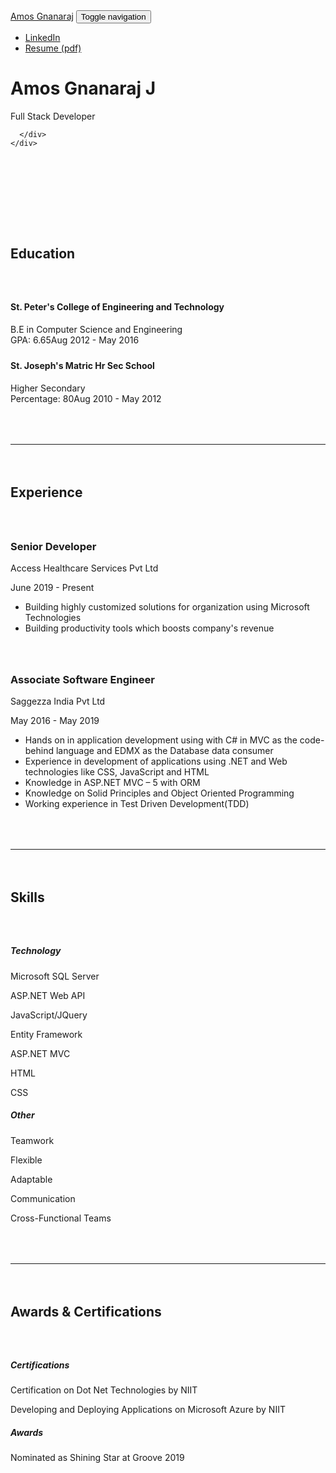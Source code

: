 <!DOCTYPE html>
<html lang="en">

<head>
  <meta http-equiv="Content-Type" content="text/html; charset=UTF-8">
  <meta name="apple-mobile-web-app-title" content="CodePen">
  <link rel="shortcut icon" type="image/x-icon" href="./favicon.ico">
  <title>My Portfolio - Amos Gnanaraj</title>
  <meta name="viewport" content="width=device-width, initial-scale=1">
  <link rel="stylesheet" href="./src/css/style.css">
  <link rel="stylesheet" href="./src/css/material-kit.css">
  <!-- <link rel="stylesheet" href="https://cdnjs.cloudflare.com/ajax/libs/materialize/1.0.0/css/materialize.min.css"> -->
  <style>
    html {
      scroll-behavior: smooth;
    }

    .brand h1 {
      font-weight: 700;
    }

    h2 {
      margin-bottom: 4rem;
    }

    .main.main-raised {
      margin-top: 4rem;
      margin-bottom: 4rem;
      padding-top: 4rem;
      padding-bottom: 4rem;
    }

    .experience-section {
      margin: 4rem auto;
    }

    .experience-section h3 {
      font-weight: bold;
    }

    .page-header {
      background-image: url("./assets/bg.jpg");
      transform: translate3d(0px, 0px, 0px);
    }

    .card {
      margin-top: 1.5rem;
      margin-bottom: 1.5rem;
    }

    .padded-hr {
      margin-top: 4rem;
      margin-bottom: 4rem;
    }

    .hr-sect {
      display: flex;
      flex-basis: 100%;
      align-items: center;
      color: rgba(0, 0, 0, 0.35);
      margin: 4rem auto;
    }

    .hr-sect::before,
    .hr-sect::after {
      content: "";
      flex-grow: 1;
      background: rgba(0, 0, 0, 0.35);
      height: 1px;
      font-size: 0px;
      line-height: 0px;
      margin: 0px 8px;
    }

    #scrollBtn {
      position: fixed;
      bottom: 0;
      right: 0;
      margin: 3rem;
      border-radius: 2.5rem;
    }

    @media (max-width: 830px) {
      #scrollBtn {
        margin: 1.5rem;
      }
    }
  </style>
  <script>
    window.console = window.console || function (t) { };
  </script>
  <script>
    if (document.location.search.match(/type=embed/gi)) {
      window.parent.postMessage("resize", "*");
    }
  </script>
  <link rel="stylesheet" href="./src/css/carousel.css">
</head>

<body translate="no" class="sidebar-collapse">

  <nav class="navbar navbar-expand-lg bg-white fixed-top">
    <div class="container">
      <a class="navbar-brand" href="amosgnanaraj.github.io">Amos Gnanaraj</a>
      <button class="navbar-toggler" type="button" data-toggle="collapse" data-target="#navbarNav"
        aria-controls="navbarNav" aria-expanded="false" aria-label="Toggle navigation">
        <span class="sr-only">Toggle navigation</span>
        <span class="navbar-toggler-icon"></span>
        <span class="navbar-toggler-icon"></span>
        <span class="navbar-toggler-icon"></span>
      </button>
      <div class="collapse navbar-collapse" id="navbarNav">
        <ul class="navbar-nav ml-auto mr-0">
          <li class="nav-item">
            <a class="nav-link" href="https://www.linkedin.com/in/amosgnanaraj/" target="_blank"
              rel="noopener,nofollow">LinkedIn</a>
          </li>
          <li class="nav-item">
            <a class="nav-link" href="./assets/Resume - Amos Gnanaraj.pdf" target="_blank"
              rel="noopener,nofollow">Resume (pdf)</a>
          </li>
        </ul>
      </div>
    </div>
  </nav>
  <div class="page-header header-filter clear-filter purple-filter">
    <div class="container">
      <div class="row">
        <!-- <div class="col-md-4">
          <div class="LI-profile-badge"  data-version="v1" data-size="medium" data-locale="en_US" data-type="vertical" data-theme="dark" data-vanity="amosgnanaraj"><a class="LI-simple-link" href='https://in.linkedin.com/in/amosgnanaraj?trk=profile-badge'>Amos Gnanaraj</a></div>
        </div> -->
        <div class="col-md-8 ml-auto mr-auto">
          <div class="brand text-center">
            <h1>Amos Gnanaraj J</h1>
            <p class="lead">Full Stack Developer</p>
          </div>
        </div>
        
      </div>
    </div>
  </div>
  <div class="main main-raised">
    <h2 class="text-center">Education</h2>
    <div class="container">
      <div class="row">
        <div class="col-md-6">
          <div class="card">
            <div class="card-header card-header-text card-header-danger">
              <div class="card-text">
                <h4 class="card-title">St. Peter's College of Engineering and Technology</h4>
              </div>
            </div>
            <div class="card-body">
              B.E in Computer Science and Engineering
              <div class="d-flex justify-content-between"><span>GPA: 6.65</span><span class="text-primary">Aug 2012 -
                  May 2016</span></div>
            </div>
          </div>
        </div>
        <div class="col-md-6">
          <div class="card">
            <div class="card-header card-header-text card-header-info">
              <div class="card-text">
                <h4 class="card-title">St. Joseph's Matric Hr Sec School</h4>
              </div>
            </div>
            <div class="card-body">
              Higher Secondary
              <div class="d-flex justify-content-between"><span>Percentage: 80</span><span class="text-primary">Aug 2010
                  -
                  May 2012</span></div>
            </div>
          </div>
        </div>
      </div>
    </div>
    <div class="container">
      <hr class="padded-hr">
      <h2 class="text-center">Experience</h2>
      <div class="experience-section">
        <h3>Senior Developer</h3>
        <div class="d-flex justify-content-between">
          <p>Access Healthcare Services Pvt Ltd</p>
          <p class="text-primary">June 2019 - Present</p>
        </div>
        <p>
        <ul>
          <li>
            Building highly customized solutions for organization using Microsoft Technologies
          </li>
          <li>
            Building productivity tools which boosts company's revenue
          </li>
        </ul>
        </p>
      </div>
      <div class="experience-section">
        <h3>Associate Software Engineer</h3>
        <div class="d-flex justify-content-between">
          <p>Saggezza India Pvt Ltd</p>
          <p class="text-primary">May 2016 - May 2019</p>
        </div>
        <p>
        <ul>
          <li>
            Hands on in application development using with C# in MVC as the
            code-behind language and EDMX as the Database data consumer
          </li>
          <li>
            Experience in development of applications using .NET and Web technologies
            like CSS, JavaScript and HTML
          </li>
          <li>
            Knowledge in ASP.NET MVC – 5 with ORM
          </li>
          <li>
            Knowledge on Solid Principles and Object Oriented Programming
          </li>
          <li>
            Working experience in Test Driven Development(TDD)
          </li>
        </ul>
        </p>
      </div>
    </div>
    <div class="container">
      <hr class="padded-hr">
      <h2 class="text-center">Skills</h2>
      <div class="row">
        <div class="col-md text-center">
          <h5 class="font-weight-bold">Technology</h5>
          <p>Microsoft SQL Server</p>
          <p>ASP.NET Web API</p>
          <p>JavaScript/JQuery</p>
          <p>Entity Framework</p>
          <p>ASP.NET MVC</p>
          <p>HTML</p>
          <p>CSS</p>
        </div>
        <div class="col-md text-center">
          <h5 class="font-weight-bold">Other</h5>
          <p>Teamwork</p>
          <p>Flexible</p>
          <p>Adaptable</p>
          <p>Communication</p>
          <p>Cross-Functional Teams</p>
        </div>
      </div>
    </div>
    <div class="container">
      <hr class="padded-hr">
      <h2 class="text-center">Awards &amp; Certifications</h2>
      <div class="row">
        <div class="col-md text-center">
          <h5 class="font-weight-bold">Certifications</h5>
          <p>Certification on Dot Net Technologies by NIIT</p>
          <p>Developing and Deploying Applications on Microsoft Azure by NIIT</p>
        </div>
        <div class="col-md text-center">
          <h5 class="font-weight-bold">Awards</h5>
          <p>Nominated as Shining Star at Groove 2019</p>
        </div>
      </div>
    </div>
    <!-- <div class="container carousel">
      <div class="carousel">
        <button class="carousel__btn carousel__btn--l isHidden">
          &laquo;
        </button>
    
        <div class="carousel__track-container">
          <ul class="carousel__track">
            <li class="carousel__slide current-slide"><img class="carousel__img" src="./assets/images/udemy_csharp.jpg"
                alt=""></li>
            <li class="carousel__slide"><img class="carousel__img" src="assets/images/udemy_js_basics.jpg" alt=""></li>
            <li class="carousel__slide"><img class="carousel__img" src="assets/images/udemy_mern_stack.jpg" alt=""></li>
            <li class="carousel__slide"><img class="carousel__img" src="assets/images/pluralsight_advancedcsharp.JPG"
                alt=""></li>
          </ul>
        </div>
    
        <button class="carousel__btn carousel__btn--r">
          &raquo;
        </button>
    
        <div class="carousel__nav">
          <button class="carousel__indicator carousel__active"></button>
          <button class="carousel__indicator"></button>
          <button class="carousel__indicator"></button>
          <button class="carousel__indicator"></button>
        </div>
      </div>
    </div> -->
    <div class="container">
      <hr class="padded-hr">
      <h2 class="text-center">Contact Me Directly</h2>
      <form id="contact-form">
        <div class="form-row">
          <div class="form-group col-md-6">
            <label for="input_name">Name</label>
            <input type="text" class="form-control" name="entry.1305230502" id="input_name" placeholder="Your Name"
              required="">
          </div>
          <div class="form-group col-md-6">
            <label for="input_email">Email</label>
            <input type="email" class="form-control" name="entry.522294879" id="input_email"
              placeholder="you@example.com" required="">
          </div>
        </div>
        <div class="form-group">
          <label for="input_subject">Subject</label>
          <input type="text" class="form-control" name="entry.395694419" id="input_subject"
            placeholder="Your Unique Subject" required="">
        </div>
        <div class="form-group">
          <label for="input_message">Message</label>
          <textarea type="text" class="form-control" name="entry.1592431" id="input_message"
            placeholder="Hello, I&#39;m sending this email because..." required=""></textarea>
        </div>
        <input type="submit" name="submit" value="Submit" onclick="return SubmitDetails()" class="btn btn-primary">
      </form>
      <div class="hr-sect">OR</div>
      <div>
        <h3 class="text-center mb-4">Use My Details</h3>
        <div class="row pt-4">
          <div class="col-md">
            <div class="my-2 d-flex flex-row align-items-center justify-content-center">
              <svg xmlns="http://www.w3.org/2000/svg" width="24" height="24" viewBox="0 0 24 24">
                <path fill="none" d="M0 0h24v24H0V0z"></path>
                <path
                  d="M12 6c1.1 0 2 .9 2 2s-.9 2-2 2-2-.9-2-2 .9-2 2-2m0 10c2.7 0 5.8 1.29 6 2H6c.23-.72 3.31-2 6-2m0-12C9.79 4 8 5.79 8 8s1.79 4 4 4 4-1.79 4-4-1.79-4-4-4zm0 10c-2.67 0-8 1.34-8 4v2h16v-2c0-2.66-5.33-4-8-4z">
                </path>
              </svg>
              <a class="ml-3">Amos Gnanaraj J</a>
            </div>
          </div>
          <div class="col-md">
            <div class="my-2 d-flex flex-row align-items-center justify-content-center">
              <svg xmlns="http://www.w3.org/2000/svg" width="24" height="24" viewBox="0 0 24 24">
                <path fill="none" d="M0 0h24v24H0V0z"></path>
                <path
                  d="M22 6c0-1.1-.9-2-2-2H4c-1.1 0-2 .9-2 2v12c0 1.1.9 2 2 2h16c1.1 0 2-.9 2-2V6zm-2 0l-8 5-8-5h16zm0 12H4V8l8 5 8-5v10z">
                </path>
              </svg>
              <a class="ml-3" href="mailto:amosgnanaraj@gmail.com" rel="noopener,nofollow">amosgnanaraj@gmail.com</a>
            </div>
          </div>
          <div class="col-md">
            <div class="my-2 d-flex flex-row align-items-center justify-content-center">
              <svg xmlns="http://www.w3.org/2000/svg" width="24" height="24" viewBox="0 0 24 24">
                <path fill="none" d="M0 0h24v24H0V0z"></path>
                <path
                  d="M6.54 5c.06.89.21 1.76.45 2.59l-1.2 1.2c-.41-1.2-.67-2.47-.76-3.79h1.51m9.86 12.02c.85.24 1.72.39 2.6.45v1.49c-1.32-.09-2.59-.35-3.8-.75l1.2-1.19M7.5 3H4c-.55 0-1 .45-1 1 0 9.39 7.61 17 17 17 .55 0 1-.45 1-1v-3.49c0-.55-.45-1-1-1-1.24 0-2.45-.2-3.57-.57-.1-.04-.21-.05-.31-.05-.26 0-.51.1-.71.29l-2.2 2.2c-2.83-1.45-5.15-3.76-6.59-6.59l2.2-2.2c.28-.28.36-.67.25-1.02C8.7 6.45 8.5 5.25 8.5 4c0-.55-.45-1-1-1z">
                </path>
              </svg>
              <a class="ml-3" href="tel:+919941138411" rel="noopener,nofollow">(994) 113-8411</a>
            </div>
          </div>
          <div class="col-md">
            <div class="my-2 d-flex flex-row align-items-center justify-content-center">
              <svg xmlns="http://www.w3.org/2000/svg" width="24" height="24" viewBox="0 0 24 24">
                <path
                  d="M4.98 3.5c0 1.381-1.11 2.5-2.48 2.5s-2.48-1.119-2.48-2.5c0-1.38 1.11-2.5 2.48-2.5s2.48 1.12 2.48 2.5zm.02 4.5h-5v16h5v-16zm7.982 0h-4.968v16h4.969v-8.399c0-4.67 6.029-5.052 6.029 0v8.399h4.988v-10.131c0-7.88-8.922-7.593-11.018-3.714v-2.155z" />
              </svg>
              <a class="ml-3" href="https://www.linkedin.com/in/amosgnanaraj/">amosgnanaraj</a>
            </div>
          </div>
        </div>
      </div>
    </div>
    <a id="scrollBtn" href="http://www.amosgnanaraj.live/#" class="btn btn-primary"
      aria-label="Scroll to top button"><svg xmlns="http://www.w3.org/2000/svg" width="24" height="24"
        viewBox="0 0 24 24">
        <path fill="none" d="M0 0h24v24H0V0z"></path>
        <path fill="#fff" d="M4 12l1.41 1.41L11 7.83V20h2V7.83l5.58 5.59L20 12l-8-8-8 8z"></path>
      </svg>
    </a>
  </div>


  <script src="./src/js/jquery.min.js"></script>
  <script src="https://getbootstrap.com/docs/4.1/assets/js/vendor/popper.min.js"></script>
  <script src="./src/js/bootstrap-material-design.min.js"></script>
  <script src="./src/js/material-kit.min.js"></script>
  <script src="./src/js/carousel.js"></script>
  <!-- <script type="text/javascript" src="https://platform.linkedin.com/badges/js/profile.js" async defer></script> -->
  <!-- <script src="https://cdnjs.cloudflare.com/ajax/libs/materialize/1.0.0/js/materialize.min.js"></script> -->
  <script id="rendered-js">
    /*
    This javascript function pulls the data from the contact form and sends it to your contact form php script
    */
    function SubmitDetails() {
      event.preventDefault();
      var field1 = $("#input_name").val();
      var field2 = $("#input_email").val();
      var field3 = $("#input_subject").val();
      var field4 = $("#input_message").val();
      document.getElementById("contact-form").reset();
      try {
        $.ajax({
          url: "https://docs.google.com/forms/d/e/1FAIpQLSfip55Z73rskawORE1o5DaU6R2hrCtYz5h34M1Usj3cnji1Ig/formResponse",
          data: { "entry.1305230502": field1, "entry.522294879": field2, "entry.395694419": field3, "entry.1592431": field4 },
          type: "POST",
          dataType: "application/json",
          success: function (d) {
            document.getElementById("contact-form").reset();
          },
          error: function (x, y, z) {
            document.getElementById("contact-form").reset();
            // $('#success-msg').show();
            // $('#form').hide();

          }
        });
      } catch (error) {

      }

      return false;
    }

    //# sourceURL=pen.js
    
  </script>


</body>

</html>
